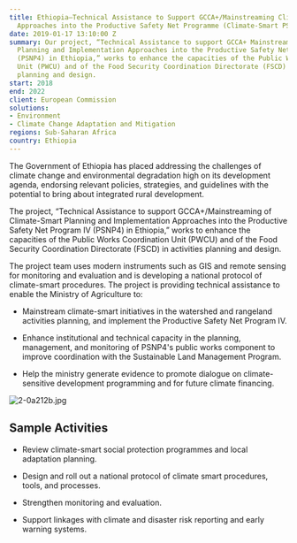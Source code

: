 ```yaml
---
title: Ethiopia—Technical Assistance to Support GCCA+/Mainstreaming Climate-Smart
  Approaches into the Productive Safety Net Programme (Climate-Smart PSNP)
date: 2019-01-17 13:10:00 Z
summary: Our project, “Technical Assistance to support GCCA+ Mainstreaming of Climate-Smart
  Planning and Implementation Approaches into the Productive Safety Net Program IV
  (PSNP4) in Ethiopia,” works to enhance the capacities of the Public Works Coordination
  Unit (PWCU) and of the Food Security Coordination Directorate (FSCD) in activities
  planning and design.
start: 2018
end: 2022
client: European Commission
solutions:
- Environment
- Climate Change Adaptation and Mitigation
regions: Sub-Saharan Africa
country: Ethiopia
---
```


The Government of Ethiopia has placed addressing the challenges of climate change and environmental degradation high on its development agenda, endorsing relevant policies, strategies, and guidelines with the potential to bring about integrated rural development.

The project, “Technical Assistance to support GCCA\+/Mainstreaming of Climate-Smart Planning and Implementation Approaches into the Productive Safety Net Program IV (PSNP4) in Ethiopia,” works to enhance the capacities of the Public Works Coordination Unit (PWCU) and of the Food Security Coordination Directorate (FSCD) in activities planning and design.

The project team uses modern instruments such as GIS and remote sensing for monitoring and evaluation and is developing a national protocol of climate-smart procedures. The project is providing technical assistance to enable the Ministry of Agriculture to:

* Mainstream climate-smart initiatives in the watershed and rangeland activities planning, and implement the Productive Safety Net Program IV.

* Enhance institutional and technical capacity in the planning, management, and monitoring of PSNP4's public works component to improve coordination with the Sustainable Land Management Program.

* Help the ministry generate evidence to promote dialogue on climate-sensitive development programming and for future climate financing.

![2-0a212b.jpg](/uploads/2-0a212b.jpg)

## Sample Activities

* Review climate-smart social protection programmes and local adaptation planning.

* Design and roll out a national protocol of climate smart procedures, tools, and processes.

* Strengthen monitoring and evaluation.

* Support linkages with climate and disaster risk reporting and early warning systems.